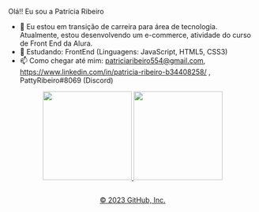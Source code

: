 Olá!! Eu sou a Patrícia Ribeiro 

- 🔭 Eu estou em transição de carreira para área de tecnologia. Atualmente, estou desenvolvendo um e-commerce, atividade do curso de Front End da Alura.
- 🌱 Estudando: FrontEnd (Linguagens:  JavaScript,  HTML5, CSS3)
- 📫 Como chegar até mim:  patriciaribeiro554@gmail.com,  https://www.linkedin.com/in/patricia-ribeiro-b34408258/ , PattyRibeiro#8069  (Discord)

<div align="center">
		<a href="https://github.com/patribeiro">
		<img height="180em" src="https://github-readme-stats.vercel.app/api?username=patribeiro&show_icons=true&theme=white&include_all_commits=true&count_private=true"/>
		<img height="180em" src="https://github-readme-stats.vercel.app/api/top-langs/?username=patribeiro&layout=compact&langs_count=7&theme=white"/>
    
  
##
                
© 2023 GitHub, Inc.
